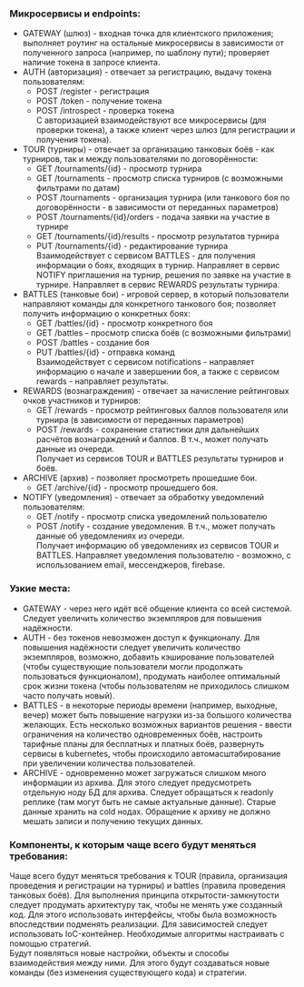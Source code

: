 ### Микросервисы и endpoints:
* GATEWAY (шлюз) - входная точка для клиентского приложения; выполняет роутинг на остальные микросервисы в зависимости от полученного запроса (например, по шаблону пути); проверяет наличие токена в запросе клиента.
* AUTH (авторизация) - отвечает за регистрацию, выдачу токена пользователям:
  * POST /register - регистрация
  * POST /token - получение токена
  * POST /introspect - проверка токена  
С авторизацией взаимодействуют все микросервисы (для проверки токена), а также клиент через шлюз (для регистрации и получения токена).
* TOUR (турниры) - отвечает за организацию танковых боёв - как турниров, так и между пользователями по договорённости:
  * GET /tournaments/{id} - просмотр турнира
  * GET /tournaments - просмотр списка турниров (с возможными фильтрами по датам)
  * POST /tournaments - организация турнира (или танкового боя по договорённости - в зависимости от переданных параметров)
  * POST /tournaments/{id}/orders - подача заявки на участие в турнире
  * GET /tournaments/{id}/results - просмотр результатов турнира
  * PUT /tournaments/{id} - редактирование турнира  
Взаимодействует с сервисом BATTLES - для получения информации о боях, входящих в турнир. Направляет в сервис NOTIFY приглашения на турнир, решения по заявке на участие в турнире.
Направляет в сервис REWARDS результаты турнира.
* BATTLES (танковые бои) - игровой сервер, в который пользователи направляют команды для конкретного танкового боя; позволяет получить информацию о конкретных боях:
  * GET /battles/{id} - просмотр конкретного боя
  * GET /battles - просмотр списка боёв (с возможными фильтрами)
  * POST /battles - создание боя
  * PUT /battles/{id} - отправка команд  
Взаимодействует с сервисом notifications - направляет информацию о начале и завершении боя, а также с сервисом rewards - направляет результаты.
* REWARDS (вознаграждения) - отвечает за начисление рейтинговых очков участников и турниров:
  * GET /rewards - просмотр рейтинговых баллов пользователя или турнира (в зависимости от переданных параметров)
  * POST /rewards - сохранение статистики для дальнейших расчётов вознаграждений и баллов. В т.ч., может получать данные из очереди.  
Получает из сервисов TOUR и BATTLES результаты турниров и боёв.
* ARCHIVE (архив) - позволяет просмотреть прошедшие бои.
  * GET /archive/{id} - просмотр прошедшего боя.  
* NOTIFY (уведомления) - отвечает за обработку уведомлений пользователям:
  * GET /notify - просмотр списка уведомлений пользователю
  * POST /notify - создание уведомления. В т.ч., может получать данные об уведомлениях из очереди.  
Получает информацию об уведомлениях из сервисов TOUR и BATTLES. Направляет уведомления пользователю - возможно, с использованием email, мессенджеров, firebase.

### Узкие места:
* GATEWAY - через него идёт всё общение клиента со всей системой. Следует увеличить количество экземпляров для повышения надёжности.
* AUTH - без токенов невозможен доступ к функционалу. Для повышения надёжности следует увеличить количество экземпляров, возможно,
добавить кэширование пользователей (чтобы существующие пользователи могли продолжать пользоваться функционалом), продумать 
наиболее оптимальный срок жизни токена (чтобы пользователям не приходилось слишком часто получать новый).
* BATTLES - в некоторые периоды времени (например, выходные, вечер) может быть повышение нагрузки из-за большого количества 
желающих. Есть несколько возможных вариантов решения - ввести ограничения на количество одновременных боёв, настроить тарифные планы 
для бесплатных и платных боёв, развернуть сервисы в kubernetes, чтобы происходило автомасштабирование при увеличении количества пользователей.
* ARCHIVE - одновременно может загружаться слишком много информации из архива. Для этого следует предусмотреть отдельную ноду БД для архива. 
Следует обращаться к readonly реплике (там могут быть не самые актуальные данные). Старые данные хранить на cold нодах. Обращение к архиву 
не должно мешать записи и получению текущих данных.

### Компоненты, к которым чаще всего будут меняться требования:
Чаще всего будут меняться требования к TOUR (правила, организация проведения и регистрации на турниры) и battles
(правила проведения танковых боёв). Для выполнения принципа открытости-замкнутости следует продумать архитектуру так, чтобы 
не менять уже созданный код. Для этого использовать интерфейсы, чтобы была возможность впоследствии подменять реализации. 
Для зависимостей следует использовать IoC-контейнер. Необходимые алгоритмы настраивать с помощью стратегий.  
Будут появляться новые настройки, объекты и способы взаимодействия между ними. Для этого будут создаваться новые команды
(без изменения существующего кода) и стратегии. 
